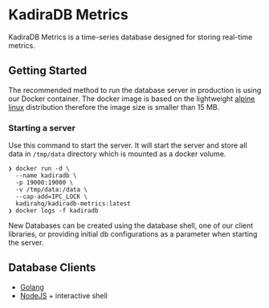 # KadiraDB Metrics

KadiraDB Metrics is a time-series database designed for storing real-time metrics. 



## Getting Started

The recommended method to run the database server in production is using our Docker container.  The docker image is based on the lightweight [alpine linux](http://www.alpinelinux.org/) distribution therefore the image size is smaller than 15 MB.

### Starting a server

Use this command to start the server. It will start the server and store all data in `/tmp/data` directory which is mounted as a docker volume.

``` shell
❯ docker run -d \
  --name kadiradb \
  -p 19000:19000 \
  -v /tmp/data:/data \
  --cap-add=IPC_LOCK \
  kadirahq/kadiradb-metrics:latest
❯ docker logs -f kadiradb
```

New Databases can be created using the database shell, one of our client libraries, or providing initial db configurations as a parameter when starting the server.



## Database Clients

- [Golang](https://github.com/kadirahq/kadiradb-metrics-go)
- [NodeJS](https://github.com/kadirahq/kadiradb-metrics-node) + interactive shell


